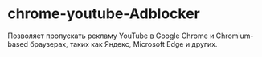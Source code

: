 # chrome-youtube-Adblocker
Позволяет пропускать рекламу YouTube в Google Chrome и Chromium-based браузерах, таких как Яндекс, Microsoft Edge и других.
